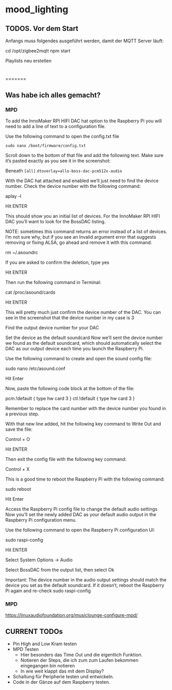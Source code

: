 # mood_lighting

## TODOS. Vor dem Start
Anfangs muss folgendes ausgeführt werden, damit der MQTT Server läuft:

cd /opt/zigbee2mqtt
npm start

Playlists neu erstellen

#
=======
## Was habe ich alles gemacht?

### MPD

To add the InnoMaker RPI HIFI DAC hat option to the Raspberry Pi you will need to add a line of text to a configuration file.

Use the following command to open the config.txt file

`sudo nano /boot/firmware/config.txt`

Scroll down to the bottom of that file and add the following text. Make sure it’s pasted exactly as you see it in the screenshot:

Beneath `[all]`
`dtoverlay=allo-boss-dac-pcm512x-audio`

With the DAC hat attached and enabled we’ll just need to find the device number. Check the device number with the following command:

aplay -l

Hit ENTER

This should show you an initial list of devices. For the InnoMaker RPI HIFI DAC you’ll want to look for the BossDAC listing.

NOTE: sometimes this command returns an error instead of a list of devices. I’m not sure why, but if you see an Invalid argument error that suggests removing or fixing ALSA, go ahead and remove it with this command:

rm ~/.asoundrc

If you are asked to confirm the deletion, type yes

Hit ENTER

Then run the following command in Terminal:

cat /proc/asound/cards

Hit ENTER

This will pretty much just confirm the device number of the DAC. You can see in the screenshot that the device number in my case is 3

Find the output device number for your DAC

Set the device as the default soundcard
Now we’ll sent the device number we found as the default soundcard, which should automatically select the DAC as our output device each time you launch the Raspberry Pi.

Use the following command to create and open the sound config file:

sudo nano /etc/asound.conf

Hit Enter

Now, paste the following code block at the bottom of the file:

pcm.!default { type hw card 3 } ctl.!default { type hw card 3 }

Remember to replace the card number with the device number you found in a previous step.

With that new line added, hit the following key command to Write Out and save the file:

Control + O

Hit ENTER

Then exit the config file with the following key command:

Control + X

This is a good time to reboot the Raspberry Pi with the following command:

sudo reboot

Hit Enter

Access the Raspberry Pi config file to change the default audio settings
Now you’ll set the newly added DAC as your default audio output in the Raspberry Pi configuration menu.

Use the following command to open the Raspberry Pi configuration UI:

sudo raspi-config

Hit ENTER

Select System Options → Audio

Select BossDAC from the output list, then select Ok

Important: The device number in the audio output settings should match the device you set as the default soundcard. If it doesn’t, reboot the Raspberry Pi again and re-check sudo raspi-config

### MPD

https://linuxaudiofoundation.org/musiclounge-configure-mpd/

## CURRENT TODOs

- Pin High and Low Kram testen
- MPD Testen
  - Hier besonders das Time Out und die eigentlich Funktion.
  - Notieren der Steps, die ich zum zum Laufen bekommen eingegangen bin notieren
  - In wie weit klappt das mit dem Display?
- Schaltung für Peripherie testen und entwickeln.
- Code in der Gänze auf dem Raspberry testen.

